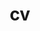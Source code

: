---
layout: cv
permalink: /cv/
title: cv
nav: true
nav_order: 4
cv_pdf: cv.pdf
description: This is a description of the page. You can modify it in '_pages/cv.md'. You can also change or remove the top pdf download button.
redirect_to: /assets/pdf/cv-ps.pdf
---